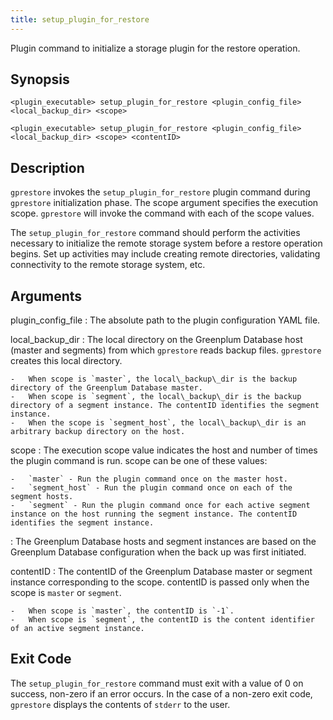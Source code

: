 ```yaml
---
title: setup_plugin_for_restore 
---
```


Plugin command to initialize a storage plugin for the restore operation.

## <a id="section2"></a>Synopsis 

```
<plugin_executable> setup_plugin_for_restore <plugin_config_file> <local_backup_dir> <scope>
```

```
<plugin_executable> setup_plugin_for_restore <plugin_config_file> <local_backup_dir> <scope> <contentID>
```

## <a id="section3"></a>Description 

`gprestore` invokes the `setup_plugin_for_restore` plugin command during `gprestore` initialization phase. The scope argument specifies the execution scope. `gprestore` will invoke the command with each of the scope values.

The `setup_plugin_for_restore` command should perform the activities necessary to initialize the remote storage system before a restore operation begins. Set up activities may include creating remote directories, validating connectivity to the remote storage system, etc.

## <a id="section4"></a>Arguments 

plugin\_config\_file
:   The absolute path to the plugin configuration YAML file.

local\_backup\_dir
:   The local directory on the Greenplum Database host \(master and segments\) from which `gprestore` reads backup files. `gprestore` creates this local directory.

    -   When scope is `master`, the local\_backup\_dir is the backup directory of the Greenplum Database master.
    -   When scope is `segment`, the local\_backup\_dir is the backup directory of a segment instance. The contentID identifies the segment instance.
    -   When the scope is `segment_host`, the local\_backup\_dir is an arbitrary backup directory on the host.

scope
:   The execution scope value indicates the host and number of times the plugin command is run. scope can be one of these values:

    -   `master` - Run the plugin command once on the master host.
    -   `segment_host` - Run the plugin command once on each of the segment hosts.
    -   `segment` - Run the plugin command once for each active segment instance on the host running the segment instance. The contentID identifies the segment instance.

:   The Greenplum Database hosts and segment instances are based on the Greenplum Database configuration when the back up was first initiated.

contentID
:   The contentID of the Greenplum Database master or segment instance corresponding to the scope. contentID is passed only when the scope is `master` or `segment`.

    -   When scope is `master`, the contentID is `-1`.
    -   When scope is `segment`, the contentID is the content identifier of an active segment instance.

## <a id="section5"></a>Exit Code 

The `setup_plugin_for_restore` command must exit with a value of 0 on success, non-zero if an error occurs. In the case of a non-zero exit code, `gprestore` displays the contents of `stderr` to the user.


